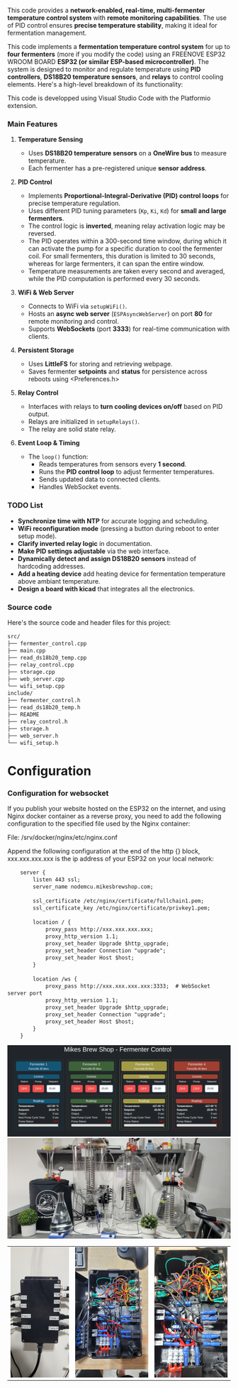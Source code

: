 
This code provides a **network-enabled, real-time, multi-fermenter temperature control system** with **remote monitoring capabilities**. The use of PID control ensures **precise temperature stability**, making it ideal for fermentation management.

This code implements a **fermentation temperature control system** for up to **four fermenters** (more if you modify the code) using an FREENOVE ESP32 WROOM BOARD **ESP32 (or similar ESP-based microcontroller)**. The system is designed to monitor and regulate temperature using **PID controllers**, **DS18B20 temperature sensors**, and **relays** to control cooling elements. Here's a high-level breakdown of its functionality:

This code is developped using Visual Studio Code with the Platformio extension.

### **Main Features**
1. **Temperature Sensing**  
   - Uses **DS18B20 temperature sensors** on a **OneWire bus** to measure temperature.  
   - Each fermenter has a pre-registered unique **sensor address**.

2. **PID Control**  
   - Implements **Proportional-Integral-Derivative (PID) control loops** for precise temperature regulation.  
   - Uses different PID tuning parameters (`Kp`, `Ki`, `Kd`) for **small and large fermenters**.  
   - The control logic is **inverted**, meaning relay activation logic may be reversed.
   - The PID operates within a 300-second time window, during which it can activate the pump for a specific duration to cool the fermenter coil. For small fermenters, this duration is limited to 30 seconds, whereas for large fermenters, it can span the entire window.
   - Temperature measurements are taken every second and averaged, while the PID computation is performed every 30 seconds.

3. **WiFi & Web Server**  
   - Connects to WiFi via `setupWiFi()`.  
   - Hosts an **async web server** (`ESPAsyncWebServer`) on port **80** for remote monitoring and control.  
   - Supports **WebSockets** (port **3333**) for real-time communication with clients.

4. **Persistent Storage**  
   - Uses **LittleFS** for storing and retrieving webpage.  
   - Saves fermenter **setpoints** and **status** for persistence across reboots using <Preferences.h>

5. **Relay Control**  
   - Interfaces with relays to **turn cooling devices on/off** based on PID output.  
   - Relays are initialized in `setupRelays()`.
   - The relay are solid state relay.

6. **Event Loop & Timing**  
   - The `loop()` function:  
     - Reads temperatures from sensors every **1 second**.  
     - Runs the **PID control loop** to adjust fermenter temperatures.  
     - Sends updated data to connected clients.  
     - Handles WebSocket events.

### **TODO List**
- **Synchronize time with NTP** for accurate logging and scheduling.  
- **WiFi reconfiguration mode** (pressing a button during reboot to enter setup mode).  
- **Clarify inverted relay logic** in documentation.  
- **Make PID settings adjustable** via the web interface.  
- **Dynamically detect and assign DS18B20 sensors** instead of hardcoding addresses.
- **Add a heating device** add heating device for fermentation temperature above ambiant temperature.
- **Design a board with kicad** that integrates all the electronics.

### Source code
Here's the source code and header files for this project:
```
src/
├── fermenter_control.cpp
├── main.cpp
├── read_ds18b20_temp.cpp
├── relay_control.cpp
├── storage.cpp
├── web_server.cpp
└── wifi_setup.cpp
include/
├── fermenter_control.h
├── read_ds18b20_temp.h
├── README
├── relay_control.h
├── storage.h
├── web_server.h
└── wifi_setup.h
```

# Configuration

### Configuration for websocket
If you publish your website hosted on the ESP32 on the internet, and using Nginx docker container as a reverse proxy, you need to add the following configuration to the specified file used by the Nginx container:

File: /srv/docker/nginx/etc/nginx.conf

Append the following configuration at the end of the http {} block, xxx.xxx.xxx.xxx is the ip address of your ESP32 on your local network:

        server {
            listen 443 ssl;
            server_name nodemcu.mikesbrewshop.com;

            ssl_certificate /etc/nginx/certificate/fullchain1.pem;
            ssl_certificate_key /etc/nginx/certificate/privkey1.pem;

            location / {
                proxy_pass http://xxx.xxx.xxx.xxx;
                proxy_http_version 1.1;
                proxy_set_header Upgrade $http_upgrade;
                proxy_set_header Connection "upgrade";
                proxy_set_header Host $host;
            }

            location /ws {
                proxy_pass http://xxx.xxx.xxx.xxx:3333;  # WebSocket server port
                proxy_http_version 1.1;
                proxy_set_header Upgrade $http_upgrade;
                proxy_set_header Connection "upgrade";
                proxy_set_header Host $host;
            }
        }

![My Image](./doc/mikesbrewshop.png)
![My Image](./doc/fermenters.jpg)

|  |  | |
|---------|---------|---------|
| ![](./doc/controller.jpg) | ![](./doc/electronics_1.jpg) | ![](./doc/electronics_2.jpg) |